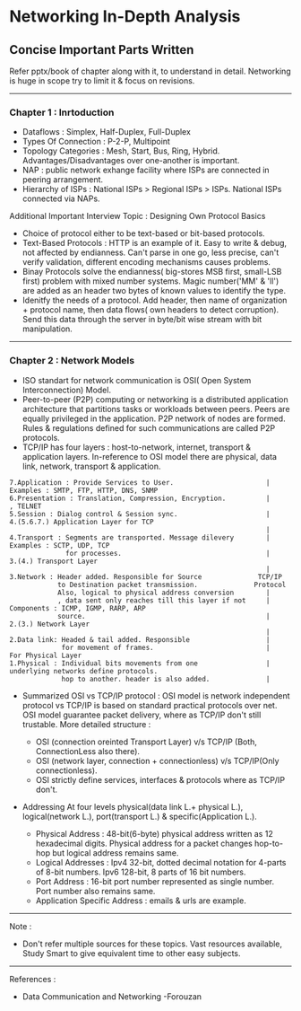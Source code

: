 # Networking In-Depth Analysis

## Concise Important Parts Written

Refer pptx/book of chapter along with it, to understand in detail. Networking is huge in scope try to limit it & focus on revisions.

---
### Chapter 1 : Inrtoduction

* Dataflows : Simplex, Half-Duplex, Full-Duplex
* Types Of Connection : P-2-P, Multipoint
* Topology Categories : Mesh, Start, Bus, Ring, Hybrid. Advantages/Disadvantages over one-another is important.
* NAP : public network exhange facility where ISPs are connected in peering arrangement.
* Hierarchy of ISPs : National ISPs > Regional ISPs > ISPs. National ISPs connected via NAPs.

Additional Important Interview Topic : Designing Own Protocol Basics  

* Choice of protocol either to be text-based or bit-based protocols.
* Text-Based Protocols : HTTP is an example of it. Easy to write & debug, not affected by endianness.
Can't parse in one go, less precise, can't verify validation, different encoding mechanisms causes problems.
* Binay Protocols solve the endianness( big-stores MSB first, small-LSB first) problem with mixed number systems.
Magic number('MM' & 'll') are added as an header two bytes of known values to identify the type.
* Idenitfy the needs of a protocol. Add header, then name of organization + protocol name, then data flows( own
headers to detect corruption). Send this data through the server in byte/bit wise stream with bit manipulation.  
---
### Chapter 2 : Network Models

* ISO standart for network communication is OSI( Open System Interconnection) Model.
* Peer-to-peer (P2P) computing or networking is a distributed application architecture that partitions tasks or workloads between peers.
Peers are equally privileged in the application. P2P network of nodes are formed. Rules & regulations defined for such communications are called P2P protocols.
* TCP/IP has four layers : host-to-network, internet, transport & application layers. In-reference to OSI model
there are physical, data link, network, transport & application.

```
7.Application : Provide Services to User.                       |    Examples : SMTP, FTP, HTTP, DNS, SNMP
6.Presentation : Translation, Compression, Encryption.          |               , TELNET
5.Session : Dialog control & Session sync.                      |    4.(5.6.7.) Application Layer for TCP
                                                                |
4.Transport : Segments are transported. Message dilevery        |    Examples : SCTP, UDP, TCP
              for processes.                                    |    3.(4.) Transport Layer
                                                                |
3.Network : Header added. Responsible for Source              TCP/IP  
            to Destination packet transmission.              Protocol
            Also, logical to physical address conversion        |
            , data sent only reaches till this layer if not     |    Components : ICMP, IGMP, RARP, ARP
            source.                                             |    2.(3.) Network Layer
                                                                |
2.Data link: Headed & tail added. Responsible                   |
             for movement of frames.                            |    For Physical Layer 
1.Physical : Individual bits movements from one                 |    underlying networks define protocols.
             hop to another. header is also added.              |
  ```
* Summarized OSI vs TCP/IP protocol : OSI model is network independent protocol vs TCP/IP is based on standard
practical protocols over net. OSI model guarantee packet delivery, where as TCP/IP don't still trustable. More
detailed structure :
  * OSI (connection oreinted Transport Layer) v/s TCP/IP (Both, ConnectionLess also there).
  * OSI (network layer, connection + connectionless) v/s TCP/IP(Only connectionless).
  * OSI strictly define services, interfaces & protocols where as TCP/IP don't.

* Addressing At four levels physical(data link L.+  physical L.), logical(network L.), port(transport L.) & specific(Application L.).
  * Physical Address : 48-bit(6-byte) physical address written as 12 hexadecimal digits. Physical address for a packet changes hop-to-hop but logical address remains same.
  * Logical Addresses : Ipv4 32-bit, dotted decimal notation for 4-parts of 8-bit numbers. Ipv6 128-bit, 8 parts of 16 bit numbers.
  * Port Address : 16-bit port number represented as single number. Port number also remains same.
  * Application Specific Address : emails & urls are example.

---
Note :
* Don't refer multiple sources for these topics. Vast resources available, Study Smart to give equivalent time to other easy subjects.

---
References : 
* Data Communication and Networking -Forouzan
